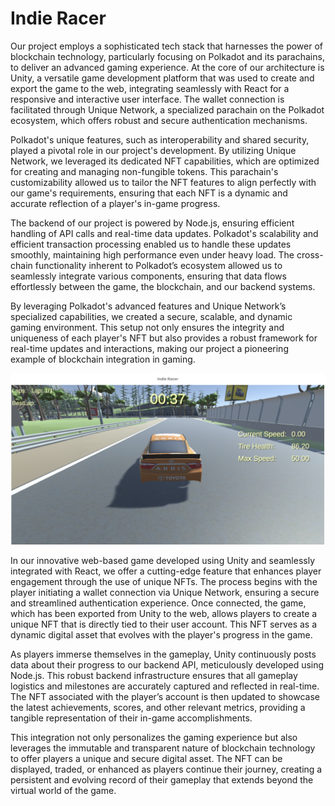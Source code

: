 # Indie Racer

Our project employs a sophisticated tech stack that harnesses the power of blockchain technology, particularly focusing on Polkadot and its parachains, to deliver an advanced gaming experience. At the core of our architecture is Unity, a versatile game development platform that was used to create and export the game to the web, integrating seamlessly with React for a responsive and interactive user interface. The wallet connection is facilitated through Unique Network, a specialized parachain on the Polkadot ecosystem, which offers robust and secure authentication mechanisms.

Polkadot's unique features, such as interoperability and shared security, played a pivotal role in our project's development. By utilizing Unique Network, we leveraged its dedicated NFT capabilities, which are optimized for creating and managing non-fungible tokens. This parachain's customizability allowed us to tailor the NFT features to align perfectly with our game's requirements, ensuring that each NFT is a dynamic and accurate reflection of a player's in-game progress.

The backend of our project is powered by Node.js, ensuring efficient handling of API calls and real-time data updates. Polkadot's scalability and efficient transaction processing enabled us to handle these updates smoothly, maintaining high performance even under heavy load. The cross-chain functionality inherent to Polkadot’s ecosystem allowed us to seamlessly integrate various components, ensuring that data flows effortlessly between the game, the blockchain, and our backend systems.

By leveraging Polkadot's advanced features and Unique Network’s specialized capabilities, we created a secure, scalable, and dynamic gaming environment. This setup not only ensures the integrity and uniqueness of each player's NFT but also provides a robust framework for real-time updates and interactions, making our project a pioneering example of blockchain integration in gaming.

![Screenshot](ss.png)

In our innovative web-based game developed using Unity and seamlessly integrated with React, we offer a cutting-edge feature that enhances player engagement through the use of unique NFTs. The process begins with the player initiating a wallet connection via Unique Network, ensuring a secure and streamlined authentication experience. Once connected, the game, which has been exported from Unity to the web, allows players to create a unique NFT that is directly tied to their user account. This NFT serves as a dynamic digital asset that evolves with the player's progress in the game.

As players immerse themselves in the gameplay, Unity continuously posts data about their progress to our backend API, meticulously developed using Node.js. This robust backend infrastructure ensures that all gameplay logistics and milestones are accurately captured and reflected in real-time. The NFT associated with the player’s account is then updated to showcase the latest achievements, scores, and other relevant metrics, providing a tangible representation of their in-game accomplishments.

This integration not only personalizes the gaming experience but also leverages the immutable and transparent nature of blockchain technology to offer players a unique and secure digital asset. The NFT can be displayed, traded, or enhanced as players continue their journey, creating a persistent and evolving record of their gameplay that extends beyond the virtual world of the game.

